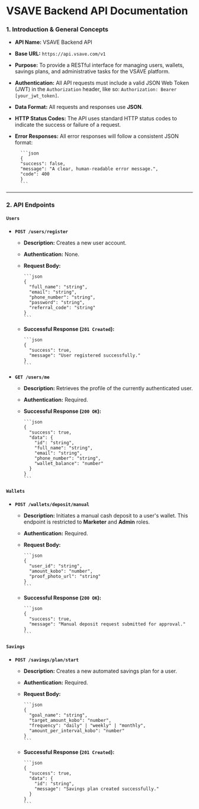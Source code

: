 # VSAVE Backend API Documentation

### 1. Introduction & General Concepts

* **API Name:** VSAVE Backend API
* **Base URL:** `https://api.vsave.com/v1`
* **Purpose:** To provide a RESTful interface for managing users, wallets, savings plans, and administrative tasks for the VSAVE platform.
* **Authentication:** All API requests must include a valid JSON Web Token (JWT) in the `Authorization` header, like so: `Authorization: Bearer [your_jwt_token]`.
* **Data Format:** All requests and responses use **JSON**.
* **HTTP Status Codes:** The API uses standard HTTP status codes to indicate the success or failure of a request.
* **Error Responses:** All error responses will follow a consistent JSON format:

        ```json
        {
        "success": false,
        "message": "A clear, human-readable error message.",
        "code": 400
        }
        ```

***

### 2. API Endpoints

#### **`Users`**

* **`POST /users/register`**
  * **Description:** Creates a new user account.
  * **Authentication:** None.
  * **Request Body:**

        ```json
        {
          "full_name": "string",
          "email": "string",
          "phone_number": "string",
          "password": "string",
          "referral_code": "string"
        }
        ```

  * **Successful Response (`201 Created`):**

        ```json
        {
          "success": true,
          "message": "User registered successfully."
        }
        ```

* **`GET /users/me`**
  * **Description:** Retrieves the profile of the currently authenticated user.
  * **Authentication:** Required.
  * **Successful Response (`200 OK`):**

        ```json
        {
          "success": true,
          "data": {
            "id": "string",
            "full_name": "string",
            "email": "string",
            "phone_number": "string",
            "wallet_balance": "number"
          }
        }
        ```

#### **`Wallets`**

* **`POST /wallets/deposit/manual`**
  * **Description:** Initiates a manual cash deposit to a user's wallet. This endpoint is restricted to **Marketer** and **Admin** roles.
  * **Authentication:** Required.
  * **Request Body:**

        ```json
        {
          "user_id": "string",
          "amount_kobo": "number",
          "proof_photo_url": "string"
        }
        ```

  * **Successful Response (`200 OK`):**

        ```json
        {
          "success": true,
          "message": "Manual deposit request submitted for approval."
        }
        ```

#### **`Savings`**

* **`POST /savings/plan/start`**
  * **Description:** Creates a new automated savings plan for a user.
  * **Authentication:** Required.
  * **Request Body:**

        ```json
        {
          "goal_name": "string",
          "target_amount_kobo": "number",
          "frequency": "daily" | "weekly" | "monthly",
          "amount_per_interval_kobo": "number"
        }
        ```

  * **Successful Response (`201 Created`):**

        ```json
        {
          "success": true,
          "data": {
            "id": "string",
            "message": "Savings plan created successfully."
          }
        }
        ```
